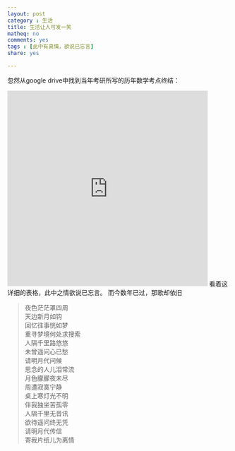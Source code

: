 ```yaml
---
layout: post 
category : 生活
title: 生活让人可发一笑
matheq: no
comments: yes
tags : [此中有真情，欲说已忘言]
share: yes

---
```


忽然从google drive中找到当年考研所写的历年数学考点终结：
<iframe src="http://wl.figshare.com/articles/1153674/embed?show_title=1" width="90%" height="443" frameborder="0"></iframe>
看着这详细的表格，此中之情欲说已忘言。
而今数年已过，那歌却依旧

> 夜色茫茫罩四周  
> 天边新月如钩  
> 回忆往事恍如梦  
> 重寻梦境何处求搜索  
> 人隔千里路悠悠  
> 未曾遥问心已愁  
> 请明月代问候  
> 思念的人儿泪常流  
> 月色朦朦夜未尽  
> 周遭寂寞宁静  
> 桌上寒灯光不明  
> 伴我独坐苦孤零  
> 人隔千里无音讯  
> 欲待遥问终无凭  
> 请明月代传信  
> 寄我片纸儿为离情  
